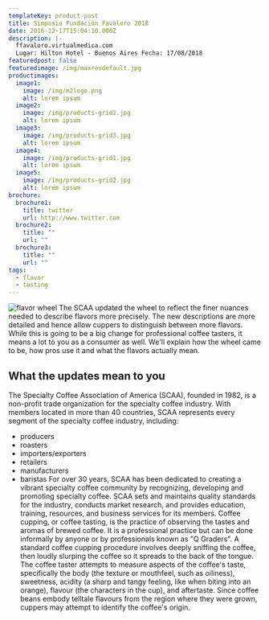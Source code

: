 ```yaml
---
templateKey: product-post
title: Simposio Fundación Favaloro 2018
date: 2016-12-17T15:04:10.000Z
description: |-
  ffavaloro.virtualmedica.com
  Lugar: Hilton Hotel - Buenos Aires Fecha: 17/08/2018
featuredpost: false
featuredimage: /img/maxresdefault.jpg
productimages:
  image1:
    image: /img/m2logo.png
    alt: lorem ipsum
  image2:
    image: /img/products-grid2.jpg
    alt: lorem ipsum
  image3:
    image: /img/products-grid3.jpg
    alt: lorem ipsum
  image4:
    image: /img/products-grid1.jpg
    alt: lorem ipsum
  image5:
    image: /img/products-grid2.jpg
    alt: lorem ipsum
brochure:
  brochure1:
    title: twitter
    url: http://www.twitter.com
  brochure2:
    title: ""
    url: ""
  brochure3:
    title: ""
    url: ""
tags:
  - flavor
  - tasting
---
```

![flavor wheel](/img/flavor_wheel.jpg)
The SCAA updated the wheel to reflect the finer nuances needed to describe flavors more precisely. The new descriptions are more detailed and hence allow cuppers to distinguish between more flavors.
While this is going to be a big change for professional coffee tasters, it means a lot to you as a consumer as well. We'll explain how the wheel came to be, how pros use it and what the flavors actually mean.
## What the updates mean to you
The Specialty Coffee Association of America (SCAA), founded in 1982, is a non-profit trade organization for the specialty coffee industry. With members located in more than 40 countries, SCAA represents every segment of the specialty coffee industry, including:
* producers
* roasters
* importers/exporters
* retailers
* manufacturers
* baristas
For over 30 years, SCAA has been dedicated to creating a vibrant specialty coffee community by recognizing, developing and promoting specialty coffee. SCAA sets and maintains quality standards for the industry, conducts market research, and provides education, training, resources, and business services for its members.
Coffee cupping, or coffee tasting, is the practice of observing the tastes and aromas of brewed coffee. It is a professional practice but can be done informally by anyone or by professionals known as "Q Graders". A standard coffee cupping procedure involves deeply sniffing the coffee, then loudly slurping the coffee so it spreads to the back of the tongue.
The coffee taster attempts to measure aspects of the coffee's taste, specifically the body (the texture or mouthfeel, such as oiliness), sweetness, acidity (a sharp and tangy feeling, like when biting into an orange), flavour (the characters in the cup), and aftertaste. Since coffee beans embody telltale flavours from the region where they were grown, cuppers may attempt to identify the coffee's origin.
